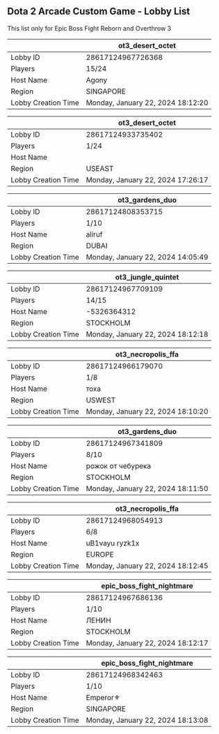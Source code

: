 ## Dota 2 Arcade Custom Game - Lobby List

This list only for Epic Boss Fight Reborn and Overthrow 3

|  | ot3_desert_octet |
| ------ | ------ |
| Lobby ID | 28617124967726368 |
| Players | 15/24 |
| Host Name | Agony |
| Region | SINGAPORE |
| Lobby Creation Time | Monday, January 22, 2024 18:12:20 |


|  | ot3_desert_octet |
| ------ | ------ |
| Lobby ID | 28617124933735402 |
| Players | 1/24 |
| Host Name | <Cyborgix> |
| Region | USEAST |
| Lobby Creation Time | Monday, January 22, 2024 17:26:17 |


|  | ot3_gardens_duo |
| ------ | ------ |
| Lobby ID | 28617124808353715 |
| Players | 1/10 |
| Host Name | aliruf |
| Region | DUBAI |
| Lobby Creation Time | Monday, January 22, 2024 14:05:49 |


|  | ot3_jungle_quintet |
| ------ | ------ |
| Lobby ID | 28617124967709109 |
| Players | 14/15 |
| Host Name | -5326364312 |
| Region | STOCKHOLM |
| Lobby Creation Time | Monday, January 22, 2024 18:12:18 |


|  | ot3_necropolis_ffa |
| ------ | ------ |
| Lobby ID | 28617124966179070 |
| Players | 1/8 |
| Host Name | тоха |
| Region | USWEST |
| Lobby Creation Time | Monday, January 22, 2024 18:10:20 |


|  | ot3_gardens_duo |
| ------ | ------ |
| Lobby ID | 28617124967341809 |
| Players | 8/10 |
| Host Name | рожок от чебурека |
| Region | STOCKHOLM |
| Lobby Creation Time | Monday, January 22, 2024 18:11:50 |


|  | ot3_necropolis_ffa |
| ------ | ------ |
| Lobby ID | 28617124968054913 |
| Players | 6/8 |
| Host Name | uB1vayu ryzk1x |
| Region | EUROPE |
| Lobby Creation Time | Monday, January 22, 2024 18:12:45 |


|  | epic_boss_fight_nightmare |
| ------ | ------ |
| Lobby ID | 28617124967686136 |
| Players | 1/10 |
| Host Name | ЛЕНИН |
| Region | STOCKHOLM |
| Lobby Creation Time | Monday, January 22, 2024 18:12:17 |


|  | epic_boss_fight_nightmare |
| ------ | ------ |
| Lobby ID | 28617124968342463 |
| Players | 1/10 |
| Host Name | Emperor⚜ |
| Region | SINGAPORE |
| Lobby Creation Time | Monday, January 22, 2024 18:13:08 |


